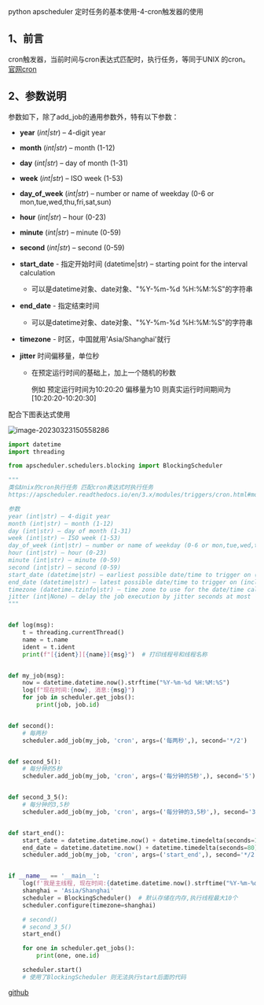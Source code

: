 python apscheduler 定时任务的基本使用-4-cron触发器的使用

## 1、前言

cron触发器，当前时间与cron表达式匹配时，执行任务，等同于UNIX 的cron。[官网cron](https://apscheduler.readthedocs.io/en/3.x/modules/triggers/cron.html#module-apscheduler.triggers.cron)

## 2、参数说明

参数如下，除了add_job的通用参数外，特有以下参数：

- **year** (*int|str*) – 4-digit year
- **month** (*int|str*) – month (1-12)
- **day** (*int|str*) – day of month (1-31)
- **week** (*int|str*) – ISO week (1-53)
- **day_of_week** (*int|str*) – number or name of weekday (0-6 or mon,tue,wed,thu,fri,sat,sun)
- **hour** (*int|str*) – hour (0-23)
- **minute** (*int|str*) – minute (0-59)
- **second** (*int|str*) – second (0-59)

- **start_date** - 指定开始时间 (datetime|str) – starting point for the interval calculation

  - 可以是datetime对象、date对象、"%Y-%m-%d %H:%M:%S"的字符串

- **end_date** - 指定结束时间

  - 可以是datetime对象、date对象、"%Y-%m-%d %H:%M:%S"的字符串

- **timezone** - 时区，中国就用'Asia/Shanghai'就行

- **jitter** 时间偏移量，单位秒

  - 在预定运行时间的基础上，加上一个随机的秒数

    例如 预定运行时间为10:20:20 偏移量为10 则真实运行时间期间为[10:20:20-10:20:30]

配合下图表达式使用

![image-20230323150558286](https://img2023.cnblogs.com/blog/1768648/202303/1768648-20230324111139764-590827507.png)

```python
import datetime
import threading

from apscheduler.schedulers.blocking import BlockingScheduler

"""
类似Unix的cron执行任务 匹配cron表达式时执行任务
https://apscheduler.readthedocs.io/en/3.x/modules/triggers/cron.html#module-apscheduler.triggers.cron

参数
year (int|str) – 4-digit year
month (int|str) – month (1-12)
day (int|str) – day of month (1-31)
week (int|str) – ISO week (1-53)
day_of_week (int|str) – number or name of weekday (0-6 or mon,tue,wed,thu,fri,sat,sun)
hour (int|str) – hour (0-23)
minute (int|str) – minute (0-59)
second (int|str) – second (0-59)
start_date (datetime|str) – earliest possible date/time to trigger on (inclusive)
end_date (datetime|str) – latest possible date/time to trigger on (inclusive)
timezone (datetime.tzinfo|str) – time zone to use for the date/time calculations (defaults to scheduler timezone)
jitter (int|None) – delay the job execution by jitter seconds at most
"""


def log(msg):
    t = threading.currentThread()
    name = t.name
    ident = t.ident
    print(f"[{ident}][{name}]{msg}")  # 打印线程号和线程名称


def my_job(msg):
    now = datetime.datetime.now().strftime("%Y-%m-%d %H:%M:%S")
    log(f"现在时间:{now}, 消息:{msg}")
    for job in scheduler.get_jobs():
        print(job, job.id)


def second():
    # 每两秒
    scheduler.add_job(my_job, 'cron', args=('每两秒',), second='*/2')


def second_5():
    # 每分钟的5秒
    scheduler.add_job(my_job, 'cron', args=('每分钟的5秒',), second='5')


def second_3_5():
    # 每分钟的3,5秒
    scheduler.add_job(my_job, 'cron', args=('每分钟的3,5秒',), second='3,5')


def start_end():
    start_date = datetime.datetime.now() + datetime.timedelta(seconds=10)
    end_date = datetime.datetime.now() + datetime.timedelta(seconds=80)
    scheduler.add_job(my_job, 'cron', args=('start_end',), second='*/2', start_date=start_date, end_date=end_date)


if __name__ == '__main__':
    log(f'我是主线程, 现在时间:{datetime.datetime.now().strftime("%Y-%m-%d %H:%M:%S")}')
    shanghai = 'Asia/Shanghai'
    scheduler = BlockingScheduler()  # 默认存储在内存,执行线程最大10个
    scheduler.configure(timezone=shanghai)

    # second()
    # second_3_5()
    start_end()

    for one in scheduler.get_jobs():
        print(one, one.id)

    scheduler.start()
    # 使用了BlockingScheduler 则无法执行start后面的代码

```

[github](https://github.com/rainbow-tan/learn-apscheduler)
